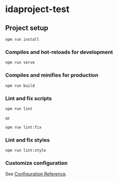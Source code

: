 # idaproject-test

## Project setup
```
npm run install
```

### Compiles and hot-reloads for development
```
npm run serve
```

### Compiles and minifies for production
```
npm run build
```

### Lint and fix scripts
```
npm run lint
```

or

```
npm run lint:fix
```

### Lint and fix styles
```
npm run lint:style
```

### Customize configuration
See [Configuration Reference](https://cli.vuejs.org/config/).
